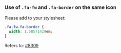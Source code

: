 ### Use of `.fa-fw` and `.fa-border` on the same icon
Please add to your stylesheet:
```css
.fa-fw.fa-border {
  width: 1.58571429em;
}
```

Refers to: [#8309](https://github.com/FortAwesome/Font-Awesome/issues/8309)

